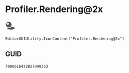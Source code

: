 # Profiler.Rendering@2x
![](/img/Profiler.Rendering@2x.png)

``` CSharp
EditorGUIUtility.IconContent("Profiler.Rendering@2x")
```
## GUID
```
7980616472827049353
```
